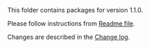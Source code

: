 This folder contains packages for version 1.1.0.

Please follow instructions from [Readme file](../../Packlink/PacklinkPro/README.md).

Changes are described in the [Change log](../../CHANGELOG.md).
